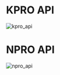 # KPRO API

![kpro_api](https://github.com/user-attachments/assets/21c8ed95-a263-4fd8-9b4d-c3696f949790)


# NPRO API

![npro_api](https://github.com/user-attachments/assets/5cdd75a9-4436-41fd-b6a1-69c0b8564baf)
